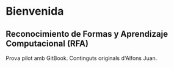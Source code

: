 # Bienvenida

## Reconocimiento de Formas y Aprendizaje Computacional (RFA)

Prova pilot amb GitBook. Continguts originals d'Alfons Juan.


